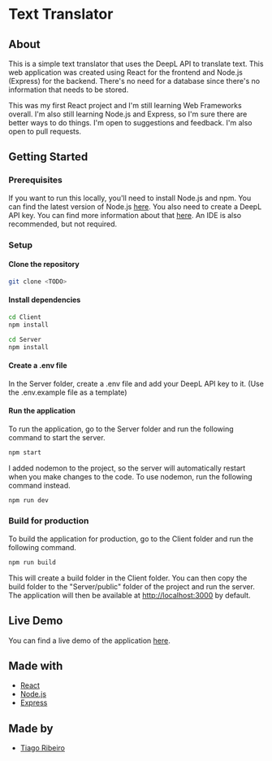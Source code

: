 # Text Translator

## About

This is a simple text translator that uses the DeepL API to translate text.
This web application was created using React for the frontend and Node.js (Express) for the backend. There's no need for a database since there's no information that needs to be stored.

This was my first React project and I'm still learning Web Frameworks overall. I'm also still learning Node.js and Express, so I'm sure there are better ways to do things. I'm open to suggestions and feedback. I'm also open to pull requests.

## Getting Started

### Prerequisites

If you want to run this locally, you'll need to install Node.js and npm. You can find the latest version of Node.js [here](https://nodejs.org/en/).
You also need to create a DeepL API key. You can find more information about that [here](https://www.deepl.com/docs-api/accessing-the-api/).
An IDE is also recommended, but not required.

### Setup

#### Clone the repository

```bash
git clone <TODO>
```

#### Install dependencies

```bash
cd Client
npm install
```

```bash
cd Server
npm install
```

#### Create a .env file

In the Server folder, create a .env file and add your DeepL API key to it.
(Use the .env.example file as a template)

#### Run the application

To run the application, go to the Server folder and run the following command to start the server.

```bash
npm start
```

I added nodemon to the project, so the server will automatically restart when you make changes to the code. To use nodemon, run the following command instead.

```bash
npm run dev
```

### Build for production

To build the application for production, go to the Client folder and run the following command.

```bash
npm run build
```

This will create a build folder in the Client folder. You can then copy the build folder to the "Server/public" folder of the project and run the server. The application will then be available at <http://localhost:3000> by default.

## Live Demo

You can find a live demo of the application [here](TODO).

## Made with

- [React](https://reactjs.org/)
- [Node.js](https://nodejs.org/en/)
- [Express](https://expressjs.com/)

## Made by

- [Tiago Ribeiro](<https://github.com/TiagoRibeiro25>)
